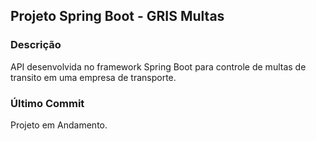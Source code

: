 ## Projeto Spring Boot - GRIS Multas

### Descrição
API desenvolvida no framework Spring Boot para controle de multas de transito em uma empresa de transporte.

### Último Commit
Projeto em Andamento.
